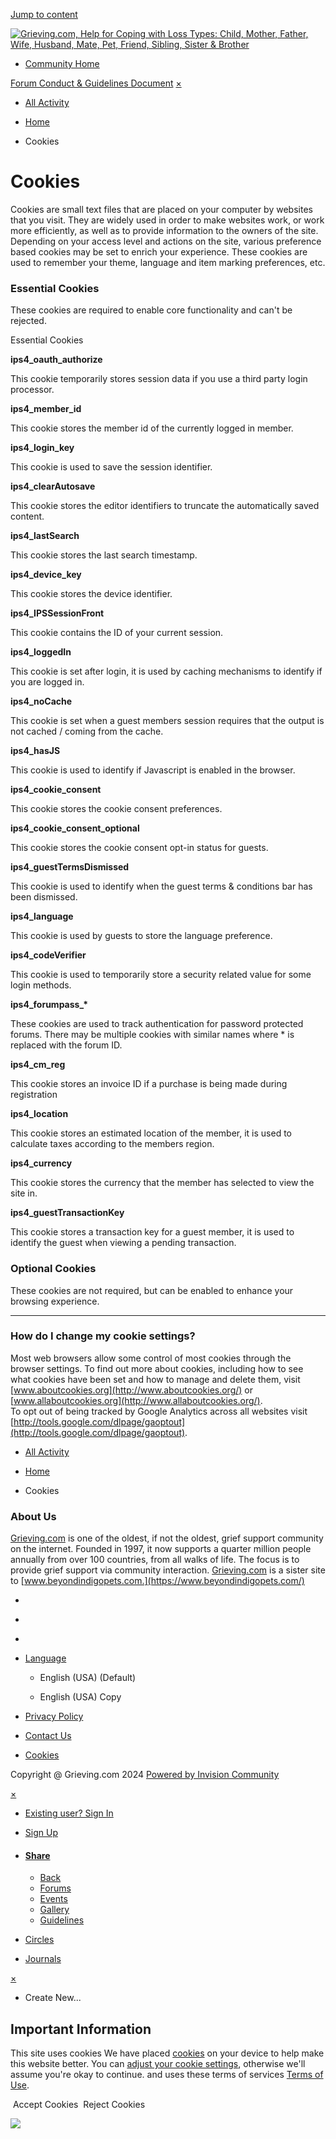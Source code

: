 [Jump to content](#ipsLayout_mainArea "Go to main content on this page")

[![Grieving.com, Help for Coping with Loss Types: Child, Mother, Father, Wife, Husband, Mate, Pet, Friend, Sibling, Sister & Brother](//media.invisioncic.com/x319419/monthly_2023_01/grieving-logo.png.2eee25ce0925db1ed66792092fe21dec.png)](https://forums.grieving.com/)

* [Community Home](https://forums.grieving.com/ "Go to the community homepage")

[Forum Conduct & Guidelines Document](https://forums.grieving.com/announcement/65-forum-conduct-guidelines-document/) [×](#)

* [All Activity](https://forums.grieving.com/discover/)

* [Home](https://forums.grieving.com/ "Home")
* Cookies

Cookies
=======

Cookies are small text files that are placed on your computer by websites that you visit. They are widely used in order to make websites work, or work more efficiently, as well as to provide information to the owners of the site. Depending on your access level and actions on the site, various preference based cookies may be set to enrich your experience. These cookies are used to remember your theme, language and item marking preferences, etc.

### Essential Cookies

These cookies are required to enable core functionality and can't be rejected.

Essential Cookies

**ips4\_oauth\_authorize**

This cookie temporarily stores session data if you use a third party login processor.

  
**ips4\_member\_id**

This cookie stores the member id of the currently logged in member.

  
**ips4\_login\_key**

This cookie is used to save the session identifier.

  
**ips4\_clearAutosave**

This cookie stores the editor identifiers to truncate the automatically saved content.

  
**ips4\_lastSearch**

This cookie stores the last search timestamp.

  
**ips4\_device\_key**

This cookie stores the device identifier.

  
**ips4\_IPSSessionFront**

This cookie contains the ID of your current session.

  
**ips4\_loggedIn**

This cookie is set after login, it is used by caching mechanisms to identify if you are logged in.

  
**ips4\_noCache**

This cookie is set when a guest members session requires that the output is not cached / coming from the cache.

  
**ips4\_hasJS**

This cookie is used to identify if Javascript is enabled in the browser.

  
**ips4\_cookie\_consent**

This cookie stores the cookie consent preferences.

  
**ips4\_cookie\_consent\_optional**

This cookie stores the cookie consent opt-in status for guests.

  
**ips4\_guestTermsDismissed**

This cookie is used to identify when the guest terms & conditions bar has been dismissed.

  
**ips4\_language**

This cookie is used by guests to store the language preference.

  
**ips4\_codeVerifier**

This cookie is used to temporarily store a security related value for some login methods.

  
**ips4\_forumpass\_\***

These cookies are used to track authentication for password protected forums. There may be multiple cookies with similar names where \* is replaced with the forum ID.

  
**ips4\_cm\_reg**

This cookie stores an invoice ID if a purchase is being made during registration

  
**ips4\_location**

This cookie stores an estimated location of the member, it is used to calculate taxes according to the members region.

  
**ips4\_currency**

This cookie stores the currency that the member has selected to view the site in.

  
**ips4\_guestTransactionKey**

This cookie stores a transaction key for a guest member, it is used to identify the guest when viewing a pending transaction.

  

### Optional Cookies[](https://forums.grieving.com/index.php?app=core&module=system&controller=cookies&do=cookieConsentToggle&ref=aHR0cHM6Ly9mb3J1bXMuZ3JpZXZpbmcuY29tL2Nvb2tpZXMv&status=1&csrfKey=41223351981a8d2dd1b129aeb40e762f)

These cookies are not required, but can be enabled to enhance your browsing experience.

* * *

### How do I change my cookie settings?

Most web browsers allow some control of most cookies through the browser settings. To find out more about cookies, including how to see what cookies have been set and how to manage and delete them, visit [www.aboutcookies.org](http://www.aboutcookies.org/) or [www.allaboutcookies.org](http://www.allaboutcookies.org/).  
To opt out of being tracked by Google Analytics across all websites visit [http://tools.google.com/dlpage/gaoptout](http://tools.google.com/dlpage/gaoptout).

* [All Activity](https://forums.grieving.com/discover/)

* [Home](https://forums.grieving.com/ "Home")
* Cookies

### About Us

[Grieving.com](http://grieving.com/) is one of the oldest, if not the oldest, grief support community on the internet. Founded in 1997, it now supports a quarter million people annually from over 100 countries, from all walks of life. The focus is to provide grief support via community interaction. [Grieving.com](http://grieving.com/) is a sister site to [www.beyondindigopets.com.](https://www.beyondindigopets.com/)

* [](https://www.facebook.com/mygriefsupport/)
* [](https://x.com/MyGrieving)
* [](https://mewe.com/p/grievingcom)

* [Language](#elNavLang_menu)
    *  English (USA) (Default)
        
    *  English (USA) Copy
        
* [Privacy Policy](https://forums.grieving.com/privacy/)
* [Contact Us](https://forums.grieving.com/contact/)
* [Cookies](https://forums.grieving.com/cookies/)

Copyright @ Grieving.com 2024 [Powered by Invision Community](https://www.invisioncommunity.com/ "Invision Community")

[×](#)

* [Existing user? Sign In](https://forums.grieving.com/login/)
* [Sign Up](https://forums.grieving.com/register/)

* #### [Share](#)
    
    * [Back](#)
    * [Forums](https://forums.grieving.com/)
    * [Events](https://forums.grieving.com/events/)
    * [Gallery](https://forums.grieving.com/gallery/)
    * [Guidelines](https://forums.grieving.com/guidelines/)
* [Circles](https://forums.grieving.com/clubs/)
* [Journals](https://forums.grieving.com/blogs/)

[×](#)

* Create New...

Important Information
---------------------

This site uses cookies We have placed [cookies](https://forums.grieving.com/cookies/) on your device to help make this website better. You can [adjust your cookie settings](https://forums.grieving.com/cookies/), otherwise we'll assume you're okay to continue. and uses these terms of services [Terms of Use](https://forums.grieving.com/terms/).

  Accept Cookies  Reject Cookies

![](https://www.facebook.com/tr?id=2121802911216879&ev=PageView&noscript=1)